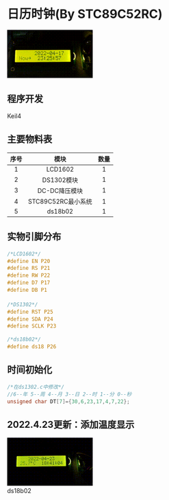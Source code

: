 # 日历时钟(By STC89C52RC)

![image](https://github.com/92summer/Digital-Clock/blob/main/VID_20220417_232555_x264.gif)

## 程序开发

Keil4

## 主要物料表

| 序号 |        模块        | 数量 |
| :--: | :----------------: | :--: |
|  1   |      LCD1602       |  1   |
|  2   |     DS1302模块     |  1   |
|  3   |   DC-DC降压模块    |  1   |
|  4   | STC89C52RC最小系统 |  1   |
|  5   |      ds18b02      |  1   |

## 实物引脚分布

```c
/*LCD1602*/
#define EN P20
#define RS P21
#define RW P22
#define D7 P17
#define DB P1

/*DS1302*/
#define RST P25
#define SDA P24
#define SCLK P23
```  

```c
/*ds18b02*/
#define ds18 P26
```

## 时间初始化

```c
/*在ds1302.c中修改*/
//6--年 5--周 4--月 3--日 2--时 1--分 0--秒
unsigned char DT[7]={30,6,23,17,4,7,22};
```

## 2022.4.23更新：添加温度显示  
![image](https://github.com/92summer/Digital-Clock/blob/main/VID_20220423_184103_0_COMPRESSED_x265.gif)  
ds18b02  
